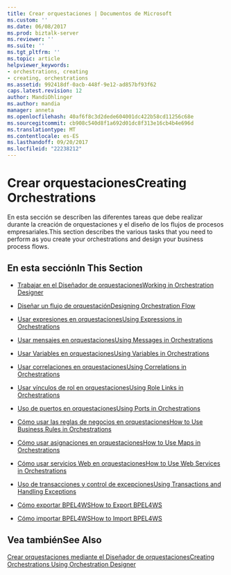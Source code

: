```yaml
---
title: Crear orquestaciones | Documentos de Microsoft
ms.custom: ''
ms.date: 06/08/2017
ms.prod: biztalk-server
ms.reviewer: ''
ms.suite: ''
ms.tgt_pltfrm: ''
ms.topic: article
helpviewer_keywords:
- orchestrations, creating
- creating, orchestrations
ms.assetid: 992418df-0acb-448f-9e12-ad857bf93f62
caps.latest.revision: 12
author: MandiOhlinger
ms.author: mandia
manager: anneta
ms.openlocfilehash: 40af6f8c3d2dede604001dc422b58cd11256c68e
ms.sourcegitcommit: cb908c540d8f1a692d01dc8f313e16cb4b4e696d
ms.translationtype: MT
ms.contentlocale: es-ES
ms.lasthandoff: 09/20/2017
ms.locfileid: "22238212"
---
```

# <a name="creating-orchestrations"></a><span data-ttu-id="88902-102">Crear orquestaciones</span><span class="sxs-lookup"><span data-stu-id="88902-102">Creating Orchestrations</span></span>
<span data-ttu-id="88902-103">En esta sección se describen las diferentes tareas que debe realizar durante la creación de orquestaciones y el diseño de los flujos de procesos empresariales.</span><span class="sxs-lookup"><span data-stu-id="88902-103">This section describes the various tasks that you need to perform as you create your orchestrations and design your business process flows.</span></span>  
  
## <a name="in-this-section"></a><span data-ttu-id="88902-104">En esta sección</span><span class="sxs-lookup"><span data-stu-id="88902-104">In This Section</span></span>  
  
-   [<span data-ttu-id="88902-105">Trabajar en el Diseñador de orquestaciones</span><span class="sxs-lookup"><span data-stu-id="88902-105">Working in Orchestration Designer</span></span>](../core/working-in-orchestration-designer.md)  
  
-   [<span data-ttu-id="88902-106">Diseñar un flujo de orquestación</span><span class="sxs-lookup"><span data-stu-id="88902-106">Designing Orchestration Flow</span></span>](../core/designing-orchestration-flow.md)  
  
-   [<span data-ttu-id="88902-107">Usar expresiones en orquestaciones</span><span class="sxs-lookup"><span data-stu-id="88902-107">Using Expressions in Orchestrations</span></span>](../core/using-expressions-in-orchestrations.md)  
  
-   [<span data-ttu-id="88902-108">Usar mensajes en orquestaciones</span><span class="sxs-lookup"><span data-stu-id="88902-108">Using Messages in Orchestrations</span></span>](../core/using-messages-in-orchestrations.md)  
  
-   [<span data-ttu-id="88902-109">Usar Variables en orquestaciones</span><span class="sxs-lookup"><span data-stu-id="88902-109">Using Variables in Orchestrations</span></span>](../core/using-variables-in-orchestrations.md)  
  
-   [<span data-ttu-id="88902-110">Usar correlaciones en orquestaciones</span><span class="sxs-lookup"><span data-stu-id="88902-110">Using Correlations in Orchestrations</span></span>](../core/using-correlations-in-orchestrations.md)  
  
-   [<span data-ttu-id="88902-111">Usar vínculos de rol en orquestaciones</span><span class="sxs-lookup"><span data-stu-id="88902-111">Using Role Links in Orchestrations</span></span>](../core/using-role-links-in-orchestrations.md)  
  
-   [<span data-ttu-id="88902-112">Uso de puertos en orquestaciones</span><span class="sxs-lookup"><span data-stu-id="88902-112">Using Ports in Orchestrations</span></span>](../core/using-ports-in-orchestrations.md)  
  
-   [<span data-ttu-id="88902-113">Cómo usar las reglas de negocios en orquestaciones</span><span class="sxs-lookup"><span data-stu-id="88902-113">How to Use Business Rules in Orchestrations</span></span>](../core/how-to-use-business-rules-in-orchestrations.md)  
  
-   [<span data-ttu-id="88902-114">Cómo usar asignaciones en orquestaciones</span><span class="sxs-lookup"><span data-stu-id="88902-114">How to Use Maps in Orchestrations</span></span>](../core/how-to-use-maps-in-orchestrations.md)  
  
-   [<span data-ttu-id="88902-115">Cómo usar servicios Web en orquestaciones</span><span class="sxs-lookup"><span data-stu-id="88902-115">How to Use Web Services in Orchestrations</span></span>](../core/how-to-use-web-services-in-orchestrations.md)  
  
-   [<span data-ttu-id="88902-116">Uso de transacciones y control de excepciones</span><span class="sxs-lookup"><span data-stu-id="88902-116">Using Transactions and Handling Exceptions</span></span>](../core/using-transactions-and-handling-exceptions.md)  
  
-   [<span data-ttu-id="88902-117">Cómo exportar BPEL4WS</span><span class="sxs-lookup"><span data-stu-id="88902-117">How to Export BPEL4WS</span></span>](../core/how-to-export-bpel4ws.md)  
  
-   [<span data-ttu-id="88902-118">Cómo importar BPEL4WS</span><span class="sxs-lookup"><span data-stu-id="88902-118">How to Import BPEL4WS</span></span>](../core/how-to-import-bpel4ws.md)  
  
## <a name="see-also"></a><span data-ttu-id="88902-119">Vea también</span><span class="sxs-lookup"><span data-stu-id="88902-119">See Also</span></span>  
 [<span data-ttu-id="88902-120">Crear orquestaciones mediante el Diseñador de orquestaciones</span><span class="sxs-lookup"><span data-stu-id="88902-120">Creating Orchestrations Using Orchestration Designer</span></span>](../core/creating-orchestrations-using-orchestration-designer.md)